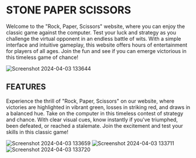 # STONE PAPER SCISSORS

Welcome to the "Rock, Paper, Scissors" website, where you can enjoy the classic game against the computer. Test your luck and strategy as you challenge the virtual opponent in an endless battle of wits. With a simple interface and intuitive gameplay, this website offers hours of entertainment for players of all ages. Join the fun and see if you can emerge victorious in this timeless game of chance!

![Screenshot 2024-04-03 133644](https://github.com/anayagithub/StonePaperScissors/assets/143335960/27239a0e-bea4-4134-82c9-fc521127e0c9)

## FEATURES
Experience the thrill of "Rock, Paper, Scissors" on our website, where victories are highlighted in vibrant green, losses in striking red, and draws in a balanced hue. Take on the computer in this timeless contest of strategy and chance. With clear visual cues, know instantly if you've triumphed, been defeated, or reached a stalemate. Join the excitement and test your skills in this classic game!

![Screenshot 2024-04-03 133659](https://github.com/anayagithub/StonePaperScissors/assets/143335960/d364f270-33f2-41e1-b6c7-576ab3e56c34)
![Screenshot 2024-04-03 133711](https://github.com/anayagithub/StonePaperScissors/assets/143335960/d3295419-6ed5-4fa3-b881-2fbbe2a63cc1)
![Screenshot 2024-04-03 133720](https://github.com/anayagithub/StonePaperScissors/assets/143335960/ac819da8-0624-49f8-9067-43e87a8b6999)






